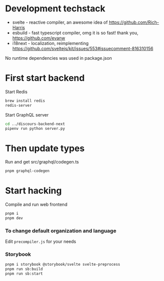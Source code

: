 # Development techstack

- svelte - reactive compiler, an awesome idea of https://github.com/Rich-Harris
- esbuild - fast typescript compiler, omg it is so fast! thank you, https://github.com/evanw
- i18next - localization, reimplementing https://github.com/sveltejs/kit/issues/553#issuecomment-816310156

No runtime dependencies was used in package.json

# First start backend

Start Redis

```sh
brew install redis
redis-server
```

Start GraphQL server

```sh
cd ../discours-backend-next
pipenv run python server.py
```

# Then update types

Run and get src/graphql/codegen.ts
```sh
pnpm graphql-codegen
```

# Start hacking

Compile and run web frontend 

```sh
pnpm i
pnpm dev
```

### To change default organization and language

Edit `precompiler.js` for your needs

### Storybook

```sh
pnpm i storybook @storybook/svelte svelte-preprocess
pnpm run sb:build
pnpm run sb:start
```